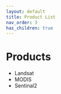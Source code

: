 ```yaml
---
layout: default
title: Product List
nav_order: 3
has_children: true
---
```


# Products 
- Landsat
- MODIS
- Sentinal2
